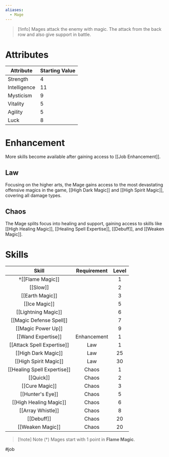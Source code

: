 ```yaml
---
aliases:
  - Mage
---
```

>[!info]
>Mages attack the enemy with magic.
>The attack from the back row and also give support in battle.
# Attributes
| Attribute    | Starting Value |
| ------------ | -------------- |
| Strength     | 4              |
| Intelligence | 11             |
| Mysticism    | 9              |
| Vitality     | 5              |
| Agility      | 5              |
| Luck         | 8              |
# Enhancement
More skills become available after gaining access to [[Job Enhancement]].
## Law
Focusing on the higher arts, the Mage gains access to the most devastating offensive magics in the game, [[High Dark Magic]] and [[High Spirit Magic]], covering all damage types.
## Chaos
The Mage splits focus into healing and support, gaining access to skills like [[High Healing Magic]], [[Healing Spell Expertise]], [[Debuff]], and [[Weaken Magic]].
# Skills
|            Skill            | Requirement | Level |
|:---------------------------:|:-----------:|:-----:|
|       †[[Flame Magic]]       |             |   1   |
|          [[Slow]]           |             |   2   |
|       [[Earth Magic]]       |             |   3   |
|        [[Ice Magic]]        |             |   5   |
|     [[Lightning Magic]]     |             |   6   |
|   [[Magic Defense Spell]]   |             |   7   |
|     [[Magic Power Up]]      |             |   9   |
|     [[Wand Expertise]]      | Enhancement |   1   |
| [[Attack Spell Expertise]]  |     Law     |   1   |
|     [[High Dark Magic]]     |     Law     |  25   |
|    [[High Spirit Magic]]    |     Law     |  30   |
| [[Healing Spell Expertise]] |    Chaos    |   1   |
|          [[Quick]]          |    Chaos    |   2   |
|       [[Cure Magic]]        |    Chaos    |   3   |
|      [[Hunter's Eye]]       |    Chaos    |   5   |
|   [[High Healing Magic]]    |    Chaos    |   6   |
|      [[Array Whistle]]      |    Chaos    |   8   |
|         [[Debuff]]          |    Chaos    |  20   |
|      [[Weaken Magic]]       |    Chaos    |  20   |

> [!note] Note (†)
> Mages start with 1 point in **Flame Magic**.

#job